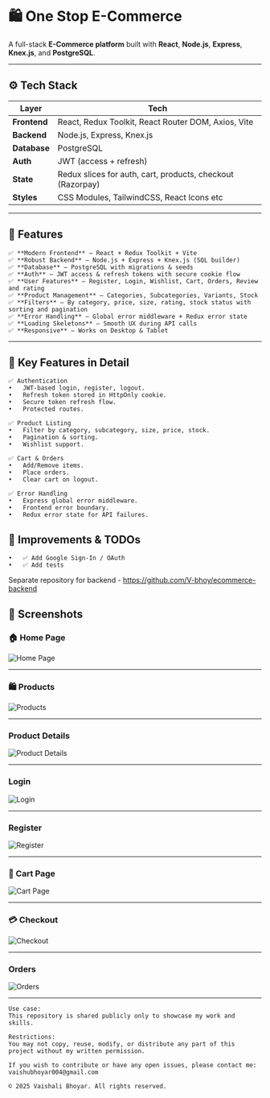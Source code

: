 # 🛍️ One Stop E-Commerce

A full-stack **E-Commerce platform** built with **React**, **Node.js**, **Express**, **Knex.js**, and **PostgreSQL**.

---

## ⚙️ Tech Stack

| Layer    | Tech                                                           |
|----------|----------------------------------------------------------------|
| **Frontend** | React, Redux Toolkit, React Router DOM, Axios, Vite        |
| **Backend** | Node.js, Express, Knex.js                                   |
| **Database** | PostgreSQL                                                 |
| **Auth** | JWT (access + refresh)                                         |
| **State** | Redux slices for auth, cart, products, checkout  (Razorpay)   |
| **Styles** | CSS Modules, TailwindCSS, React Icons etc                    |

---

## 📌 Features

```
✅ **Modern Frontend** — React + Redux Toolkit + Vite  
✅ **Robust Backend** — Node.js + Express + Knex.js (SQL builder)  
✅ **Database** — PostgreSQL with migrations & seeds  
✅ **Auth** — JWT access & refresh tokens with secure cookie flow  
✅ **User Features** — Register, Login, Wishlist, Cart, Orders, Review and rating 
✅ **Product Management** — Categories, Subcategories, Variants, Stock 
✅ **Filters** — By category, price, size, rating, stock status with sorting and pagination
✅ **Error Handling** — Global error middleware + Redux error state  
✅ **Loading Skeletons** — Smooth UX during API calls  
✅ **Responsive** — Works on Desktop & Tablet
```

---

## 📌 Key Features in Detail

```
✅ Authentication
•	JWT-based login, register, logout.
•	Refresh token stored in HttpOnly cookie.
•	Secure token refresh flow.
•	Protected routes.

✅ Product Listing
•	Filter by category, subcategory, size, price, stock.
•	Pagination & sorting.
•	Wishlist support.

✅ Cart & Orders
•	Add/Remove items.
•	Place orders.
•	Clear cart on logout.

✅ Error Handling
•	Express global error middleware.
•	Frontend error boundary.
•	Redux error state for API failures.
```

## 🧩 Improvements & TODOs
```
•	✅ Add Google Sign-In / OAuth
•	✅ Add tests
```

Separate repository for backend - https://github.com/V-bhoy/ecommerce-backend

## 📸 Screenshots

### 🏠 Home Page
![Home Page](./docs/homepage.png)

---

### 🛍️ Products
![Products](./docs/products.png)

---

### Product Details
![Product Details](./docs/product-details.png)

---

### Login
![Login](./docs/login.png)

---

### Register
![Register](./docs/register.png)

---

### 🛒 Cart Page
![Cart Page](./docs/cart.png)

---

### 💳 Checkout
![Checkout](./docs/checkout.png)

---

### Orders
![Orders](./docs/orders.png)

---

```plaintext
Use case: 
This repository is shared publicly only to showcase my work and skills.

Restrictions: 
You may not copy, reuse, modify, or distribute any part of this project without my written permission.

If you wish to contribute or have any open issues, please contact me: vaishubhoyar004@gmail.com

© 2025 Vaishali Bhoyar. All rights reserved.
```


